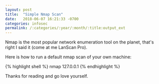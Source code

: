 ```yaml
---
layout: post
title:  "Simple Nmap Scan"
date:   2018-06-07 16:21:33 -0700
categories: infosec
permalink: /:categories/:year/:month/:title:output_ext
---
```


Nmap is the most popular network enumeration tool on the planet, that's right I said it (come at me LanScan Pro).

Here is how to run a default nmap scan of your own machine:

{% highlight shell %}
nmap 127.0.0.1
{% endhighlight %}

Thanks for reading and go love yourself.